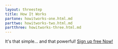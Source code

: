 ```yaml
---
layout: threestep
title: How It Works
partone: howitworks-one.html.md
parttwo: howitworks-two.html.md
partthree: howitworks-three.html.md
---
```


It's that simple... and that powerful! [Sign up free Now!](./loginregister/register)